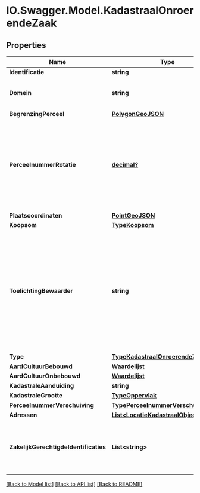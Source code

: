 # IO.Swagger.Model.KadastraalOnroerendeZaak
## Properties

Name | Type | Description | Notes
------------ | ------------- | ------------- | -------------
**Identificatie** | **string** |  | [optional] 
**Domein** | **string** | Het domein waartoe de identificatie behoort. | [optional] 
**BegrenzingPerceel** | [**PolygonGeoJSON**](PolygonGeoJSON.md) |  | [optional] 
**PerceelnummerRotatie** | [**decimal?**](BigDecimal.md) | Rotatie van het perceelnummer ten behoeve van visualisatie op de kaart. Perceelnummers worden bijvoorbeeld gekanteld om in een smal perceel te passen. | [optional] 
**Plaatscoordinaten** | [**PointGeoJSON**](PointGeoJSON.md) |  | [optional] 
**Koopsom** | [**TypeKoopsom**](TypeKoopsom.md) |  | [optional] 
**ToelichtingBewaarder** | **string** | Toelichtende tekst bij een onroerende zaak van de bewaarder. De bewaarder is iemand die bij het Kadaster werkt. Hij schrijft stukken in in de openbare registers en de basisregistratie Kadaster conform de Kadasterwet. | [optional] 
**Type** | [**TypeKadastraalOnroerendeZaakEnum**](TypeKadastraalOnroerendeZaakEnum.md) |  | [optional] 
**AardCultuurBebouwd** | [**Waardelijst**](Waardelijst.md) |  | [optional] 
**AardCultuurOnbebouwd** | [**Waardelijst**](Waardelijst.md) |  | [optional] 
**KadastraleAanduiding** | **string** |  | [optional] 
**KadastraleGrootte** | [**TypeOppervlak**](TypeOppervlak.md) |  | [optional] 
**PerceelnummerVerschuiving** | [**TypePerceelnummerVerschuiving**](TypePerceelnummerVerschuiving.md) |  | [optional] 
**Adressen** | [**List&lt;LocatieKadastraalObject&gt;**](LocatieKadastraalObject.md) |  | [optional] 
**ZakelijkGerechtigdeIdentificaties** | **List&lt;string&gt;** | Alle personen en rechtspersonen die een zakelijk recht hebben op deze kadastaraal onroerende zaak | [optional] 

[[Back to Model list]](../README.md#documentation-for-models) [[Back to API list]](../README.md#documentation-for-api-endpoints) [[Back to README]](../README.md)

